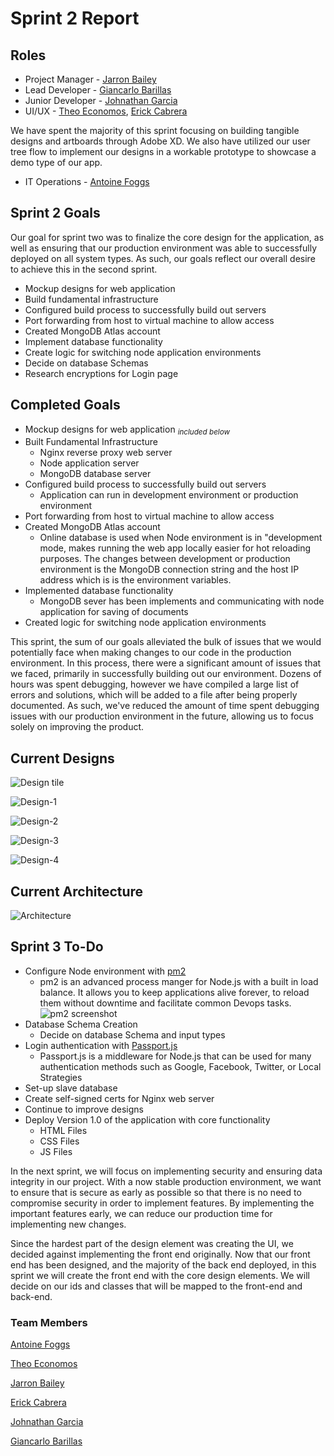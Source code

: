 # Sprint 2 Report

## Roles

- Project Manager - [Jarron Bailey](https://github.com/jarronb)
- Lead Developer - [Giancarlo Barillas](https://github.com/giancarlobarillas)
- Junior Developer - [Johnathan Garcia](https://github.com/)
- UI/UX - [Theo Economos](https://github.com/teconomo), [Erick Cabrera](https://github.com/ecabrera796)

We have spent the majority of this sprint focusing on building tangible designs and artboards through Adobe XD. We also have utilized our user tree flow to implement our designs in a workable prototype to showcase a demo type of our app.

- IT Operations - [Antoine Foggs](https://github.com/AFoggs)

## Sprint 2 Goals

Our goal for sprint two was to finalize the core design for the application, as well as ensuring that our production environment was able to successfully deployed on all system types. As such, our goals reflect our overall desire to achieve this in the second sprint.

- Mockup designs for web application
- Build fundamental infrastructure
- Configured build process to successfully build out servers
- Port forwarding from host to virtual machine to allow access
- Created MongoDB Atlas account
- Implement database functionality
- Create logic for switching node application environments
- Decide on database Schemas
- Research encryptions for Login page

## Completed Goals

- Mockup designs for web application <sub>*included below*<sub/>
- Built Fundamental Infrastructure
  - Nginx reverse proxy web server
  - Node application server
  - MongoDB database server
- Configured build process to successfully build out servers
  - Application can run in development environment or production environment
- Port forwarding from host to virtual machine to allow access
- Created MongoDB Atlas account
  - Online database is used when Node environment is in "development mode, makes running the web app locally easier for hot reloading purposes. The changes between development or production environment is the MongoDB connection string and the host IP address which is is the environment variables.
- Implemented database functionality
  - MongoDB sever has been implements and communicating with node application for saving of documents
- Created logic for switching node application environments

This sprint, the sum of our goals alleviated the bulk of issues that we would potentially face when making changes to our code in the production environment. In this process, there were a significant amount of issues that we faced, primarily in successfully building out our environment. Dozens of hours was spent debugging, however we have compiled a large list of errors and solutions, which will be added to a file after being properly documented. As such, we've reduced the amount of time spent debugging issues with our production environment in the future, allowing us to focus solely on improving the product.

## Current Designs

![Design tile](../../images/sprint2/designs-title.PNG)

![Design-1](../../images/sprint2/design1.PNG)

![Design-2](../../images/sprint2/design2.PNG)

![Design-3](../../images/sprint2/design3.PNG)

![Design-4](../../images/sprint2/design4.PNG)

## Current Architecture

![Architecture](../../images/sprint2/arc1.PNG)


## Sprint 3 To-Do

- Configure Node environment with [pm2](http://pm2.keymetrics.io/)
  - pm2 is an advanced process manger for Node.js with a built in load balance. It allows you to keep applications alive forever, to reload them without downtime and facilitate common Devops tasks.  
    ![pm2 screenshot](../../images/sprint2/pm2.PNG)
- Database Schema Creation
  - Decide on database Schema and input types
- Login authentication with [Passport.js](http://www.passportjs.org/)
  - Passport.js is a middleware for Node.js that can be used for many authentication methods such as Google, Facebook, Twitter, or Local Strategies
- Set-up slave database
- Create self-signed certs for Nginx web server
- Continue to improve designs
- Deploy Version 1.0 of the application with core functionality
  - HTML Files
  - CSS Files
  - JS Files

In the next sprint, we will focus on implementing security and ensuring data integrity in our project. With a now stable production environment, we want to ensure that is secure as early as possible so that there is no need to compromise security in order to implement features. By implementing the important features early, we can reduce our production time for implementing new changes.

Since the hardest part of the design element was creating the UI, we decided against implementing the front end originally. Now that our front end has been designed, and the majority of the back end deployed, in this sprint we will create the front end with the core design elements. We will decide on our ids and classes that will be mapped to the front-end and back-end.

### Team Members

[Antoine Foggs](https://github.com/AFoggs)

[Theo Economos](https://github.com/teconomo)

[Jarron Bailey](https://github.com/jarronb)

[Erick Cabrera](https://github.com/ecabrera796)

[Johnathan Garcia](https://github.com/)

[Giancarlo Barillas](https://github.com/giancarlobarillas)
